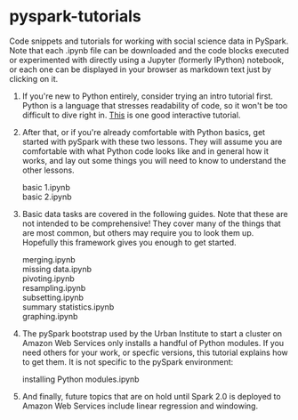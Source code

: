 # pyspark-tutorials
Code snippets and tutorials for working with social science data in PySpark.
Note that each .ipynb file can be downloaded and the code blocks executed or
experimented with directly using a Jupyter (formerly IPython) notebook, or
each one can be displayed in your browser as markdown text just by clicking on
it.

1. If you're new to Python entirely, consider trying an intro tutorial first. 
Python is a language that stresses readability of code, so it won't be too
difficult to dive right in.  [This](http://www.learnpython.org/en/Hello%2C_World%21 "Interactive Python Tutorial") is one good interactive tutorial.


2. After that, or if you're already comfortable with Python basics, get started
with pySpark with these two lessons.  They will assume you are comfortable with 
what Python code looks like and in general how it works, and lay out some things 
you will need to know to understand the other lessons.

   basic 1.ipynb  
   basic 2.ipynb

3. Basic data tasks are covered in the following guides.  Note that these are not
intended to be comprehensive!  They cover many of the things that are most
common, but others may require you to look them up.  Hopefully this framework
gives you enough to get started.

   merging.ipynb  
   missing data.ipynb  
   pivoting.ipynb  
   resampling.ipynb  
   subsetting.ipynb  
   summary statistics.ipynb  
   graphing.ipynb
   
4. The pySpark bootstrap used by the Urban Institute to start a cluster on Amazon
Web Services only installs a handful of Python modules.  If you need others for your
work, or specfic versions, this tutorial explains how to get them.  It is not specific
to the pySpark environment:

   installing Python modules.ipynb

5. And finally, future topics that are on hold until Spark 2.0 is deployed to Amazon
Web Services include linear regression and windowing.